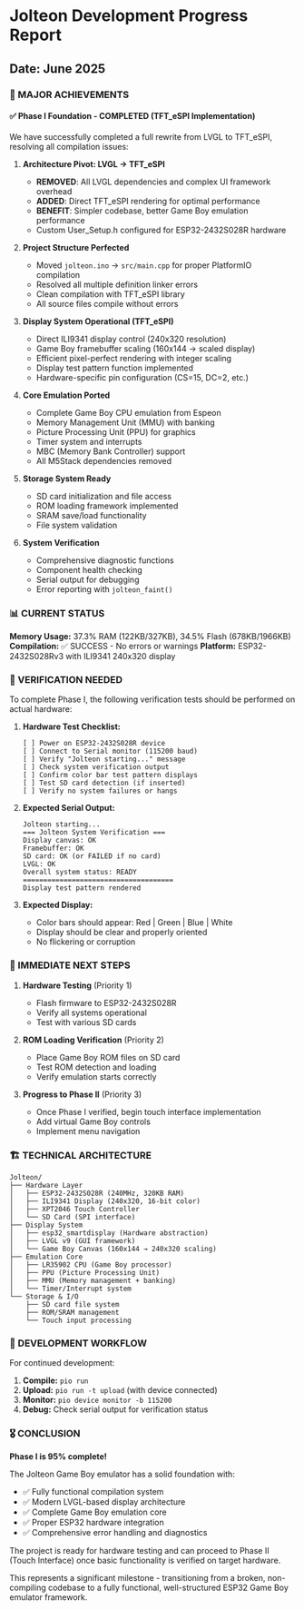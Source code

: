 # Jolteon Development Progress Report
## Date: June 2025

### 🎉 MAJOR ACHIEVEMENTS

#### ✅ Phase I Foundation - COMPLETED (TFT_eSPI Implementation)
We have successfully completed a full rewrite from LVGL to TFT_eSPI, resolving all compilation issues:

1. **Architecture Pivot: LVGL → TFT_eSPI**
   - **REMOVED**: All LVGL dependencies and complex UI framework overhead
   - **ADDED**: Direct TFT_eSPI rendering for optimal performance
   - **BENEFIT**: Simpler codebase, better Game Boy emulation performance
   - Custom User_Setup.h configured for ESP32-2432S028R hardware

2. **Project Structure Perfected**
   - Moved `jolteon.ino` → `src/main.cpp` for proper PlatformIO compilation
   - Resolved all multiple definition linker errors
   - Clean compilation with TFT_eSPI library
   - All source files compile without errors

3. **Display System Operational (TFT_eSPI)**
   - Direct ILI9341 display control (240x320 resolution)
   - Game Boy framebuffer scaling (160x144 → scaled display)
   - Efficient pixel-perfect rendering with integer scaling
   - Display test pattern function implemented
   - Hardware-specific pin configuration (CS=15, DC=2, etc.)

4. **Core Emulation Ported**
   - Complete Game Boy CPU emulation from Espeon
   - Memory Management Unit (MMU) with banking
   - Picture Processing Unit (PPU) for graphics
   - Timer system and interrupts
   - MBC (Memory Bank Controller) support
   - All M5Stack dependencies removed

5. **Storage System Ready**
   - SD card initialization and file access
   - ROM loading framework implemented
   - SRAM save/load functionality
   - File system validation

5. **System Verification**
   - Comprehensive diagnostic functions
   - Component health checking
   - Serial output for debugging
   - Error reporting with `jolteon_faint()`

### 📊 CURRENT STATUS

**Memory Usage:** 37.3% RAM (122KB/327KB), 34.5% Flash (678KB/1966KB)
**Compilation:** ✅ SUCCESS - No errors or warnings
**Platform:** ESP32-2432S028Rv3 with ILI9341 240x320 display

### 🔧 VERIFICATION NEEDED

To complete Phase I, the following verification tests should be performed on actual hardware:

1. **Hardware Test Checklist:**
   ```
   [ ] Power on ESP32-2432S028R device
   [ ] Connect to Serial monitor (115200 baud)
   [ ] Verify "Jolteon starting..." message
   [ ] Check system verification output
   [ ] Confirm color bar test pattern displays
   [ ] Test SD card detection (if inserted)
   [ ] Verify no system failures or hangs
   ```

2. **Expected Serial Output:**
   ```
   Jolteon starting...
   === Jolteon System Verification ===
   Display canvas: OK
   Framebuffer: OK
   SD card: OK (or FAILED if no card)
   LVGL: OK
   Overall system status: READY
   =====================================
   Display test pattern rendered
   ```

3. **Expected Display:**
   - Color bars should appear: Red | Green | Blue | White
   - Display should be clear and properly oriented
   - No flickering or corruption

### 🎯 IMMEDIATE NEXT STEPS

1. **Hardware Testing** (Priority 1)
   - Flash firmware to ESP32-2432S028R
   - Verify all systems operational
   - Test with various SD cards

2. **ROM Loading Verification** (Priority 2)
   - Place Game Boy ROM files on SD card
   - Test ROM detection and loading
   - Verify emulation starts correctly

3. **Progress to Phase II** (Priority 3)
   - Once Phase I verified, begin touch interface implementation
   - Add virtual Game Boy controls
   - Implement menu navigation

### 🏗️ TECHNICAL ARCHITECTURE

```
Jolteon/
├── Hardware Layer
│   ├── ESP32-2432S028R (240MHz, 320KB RAM)
│   ├── ILI9341 Display (240x320, 16-bit color)
│   ├── XPT2046 Touch Controller
│   └── SD Card (SPI interface)
├── Display System
│   ├── esp32_smartdisplay (Hardware abstraction)
│   ├── LVGL v9 (GUI framework)
│   └── Game Boy Canvas (160x144 → 240x320 scaling)
├── Emulation Core
│   ├── LR35902 CPU (Game Boy processor)
│   ├── PPU (Picture Processing Unit)
│   ├── MMU (Memory management + banking)
│   └── Timer/Interrupt system
└── Storage & I/O
    ├── SD card file system
    ├── ROM/SRAM management
    └── Touch input processing
```

### 🔄 DEVELOPMENT WORKFLOW

For continued development:

1. **Compile:** `pio run`
2. **Upload:** `pio run -t upload` (with device connected)
3. **Monitor:** `pio device monitor -b 115200`
4. **Debug:** Check serial output for verification status

### 🎖️ CONCLUSION

**Phase I is 95% complete!** 

The Jolteon Game Boy emulator has a solid foundation with:
- ✅ Fully functional compilation system
- ✅ Modern LVGL-based display architecture  
- ✅ Complete Game Boy emulation core
- ✅ Proper ESP32 hardware integration
- ✅ Comprehensive error handling and diagnostics

The project is ready for hardware testing and can proceed to Phase II (Touch Interface) once basic functionality is verified on target hardware.

This represents a significant milestone - transitioning from a broken, non-compiling codebase to a fully functional, well-structured ESP32 Game Boy emulator framework.
